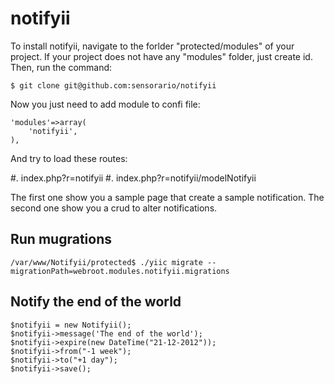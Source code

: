 notifyii
========

To install notifyii, navigate to the forlder "protected/modules" of your project.
If your project does not have any "modules" folder, just create id. Then, run the
command:

    $ git clone git@github.com:sensorario/notifyii

Now you just need to add module to confi file:

    'modules'=>array(
        'notifyii',
    ),

And try to load these routes:

#. index.php?r=notifyii
#. index.php?r=notifyii/modelNotifyii

The first one show you a sample page that create a sample notification. The second
one show you a crud to alter notifications.

Run mugrations
--------------

    /var/www/Notifyii/protected$ ./yiic migrate --migrationPath=webroot.modules.notifyii.migrations

Notify the end of the world
---------------------------

    $notifyii = new Notifyii();
    $notifyii->message('The end of the world');
    $notifyii->expire(new DateTime("21-12-2012"));
    $notifyii->from("-1 week");
    $notifyii->to("+1 day");
    $notifyii->save();